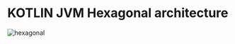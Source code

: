 # KOTLIN JVM Hexagonal architecture

![hexagonal](https://github.com/cherifGsoul/kotlin-hexagonal-architecture-example/assets/109013/48dae416-3fbe-4554-a343-edbc2489cb8e)

